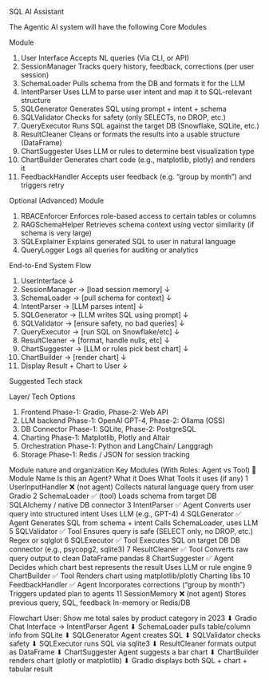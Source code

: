 SQL AI Assistant

The Agentic AI system will have the following Core Modules

Module
1. User Interface   Accepts NL queries (Via CLI, or API)
2. SessionManager	Tracks query history, feedback, corrections (per user session)
3. SchemaLoader	    Pulls schema from the DB and formats it for the LLM
4. IntentParser	    Uses LLM to parse user intent and map it to SQL-relevant structure
5. SQLGenerator	    Generates SQL using prompt + intent + schema
6. SQLValidator	    Checks for safety (only SELECTs, no DROP, etc.)
7. QueryExecutor	Runs SQL against the target DB (Snowflake, SQLite, etc.)
8. ResultCleaner	Cleans or formats the results into a usable structure (DataFrame)
9. ChartSuggester	Uses LLM or rules to determine best visualization type
10. ChartBuilder	Generates chart code (e.g., matplotlib, plotly) and renders it
11. FeedbackHandler	Accepts user feedback (e.g. “group by month”) and triggers retry 

Optional (Advanced) Module
1. RBACEnforcer	Enforces role-based access to certain tables or columns
2. RAGSchemaHelper	Retrieves schema context using vector similarity (if schema is very large)
3. SQLExplainer	Explains generated SQL to user in natural language
4. QueryLogger	Logs all queries for auditing or analytics

End-to-End System Flow 
1. UserInterface
     ↓
2. SessionManager → [load session memory]
     ↓
3. SchemaLoader → [pull schema for context]
     ↓
4. IntentParser → [LLM parses intent]
     ↓
5. SQLGenerator → [LLM writes SQL using prompt]
     ↓
6. SQLValidator → [ensure safety, no bad queries]
     ↓
7. QueryExecutor → [run SQL on Snowflake/etc]
     ↓
8. ResultCleaner → [format, handle nulls, etc]
     ↓
9. ChartSuggester → [LLM or rules pick best chart]
     ↓
10. ChartBuilder → [render chart]
     ↓
11. Display Result + Chart to User
     ↓

Suggested Tech stack

Layer/ Tech Options
1. Frontend             Phase-1: Gradio, Phase-2: Web API
2. LLM backend	        Phase-1: OpenAI GPT-4, Phase-2: Ollama (OSS)
3. DB Connector     	Phase-1: SQLite, Phase-2: PostgreSQL
4. Charting	            Phase-1: Matplotlib, Plotly and Altair
5. Orchestration	    Phase-1: Python and LangChain/ Langgragh
6. Storage	            Phase-1: Redis / JSON for session tracking


Module nature and organization
Key Modules (With Roles: Agent vs Tool)
🔢	Module Name	        Is this an Agent?	            What it Does	                                        What Tools it uses (if any)
1	UserInputHandler	❌ (not agent)	        Collects natural language query from user	                    Gradio
2	SchemaLoader	    ✅ (tool)	            Loads schema from target DB	                                    SQLAlchemy / native DB connector
3	IntentParser	    ✅ Agent	                Converts user query into structured intent	                    Uses LLM (e.g., GPT-4)
4	SQLGenerator	    ✅ Agent	                Generates SQL from schema + intent	                            Calls SchemaLoader, uses LLM
5	SQLValidator	    ✅ Tool	                Ensures query is safe (SELECT only, no DROP, etc.)	            Regex or sqlglot
6	SQLExecutor	        ✅ Tool	                Executes SQL on target DB	                                    DB connector (e.g., psycopg2, sqlite3)
7	ResultCleaner	    ✅ Tool	                Converts raw query output to clean DataFrame	                pandas
8	ChartSuggester	    ✅ Agent	                Decides which chart best represents the result	                Uses LLM or rule engine
9	ChartBuilder	    ✅ Tool	                Renders chart using matplotlib/plotly	                        Charting libs
10	FeedbackHandler	    ✅ Agent	                Incorporates corrections (“group by month”)        	            Triggers updated plan to agents
11	SessionMemory	    ❌ (not agent)	        Stores previous query, SQL, feedback	                        In-memory or Redis/DB

Flowchart
User: Show me total sales by product category in 2023
        ⬇
Gradio Chat Interface → IntentParser Agent
        ⬇
SchemaLoader pulls table/column info from SQLite
        ⬇
SQLGenerator Agent creates SQL
        ⬇
SQLValidator checks safety
        ⬇
SQLExecutor runs SQL via sqlite3
        ⬇
ResultCleaner formats output as DataFrame
        ⬇
ChartSuggester Agent suggests a bar chart
        ⬇
ChartBuilder renders chart (plotly or matplotlib)
        ⬇
Gradio displays both SQL + chart + tabular result
